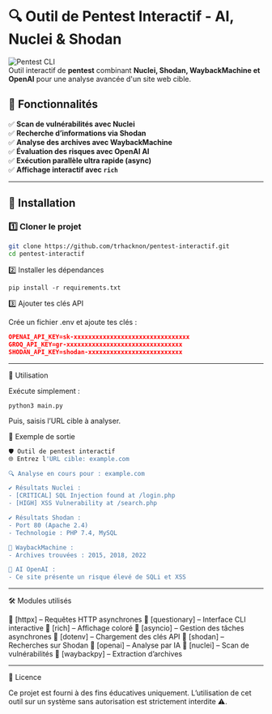 # **🔍 Outil de Pentest Interactif - AI, Nuclei & Shodan**

![Pentest CLI](https://img.shields.io/badge/Pentest-CLI-blue?style=for-the-badge)  
Outil interactif de **pentest** combinant **Nuclei, Shodan, WaybackMachine et OpenAI** pour une analyse avancée d'un site web cible.  

## **📌 Fonctionnalités**
✅ **Scan de vulnérabilités avec Nuclei**  
✅ **Recherche d’informations via Shodan**  
✅ **Analyse des archives avec WaybackMachine**  
✅ **Évaluation des risques avec OpenAI AI**  
✅ **Exécution parallèle ultra rapide (async)**  
✅ **Affichage interactif avec `rich`**  

---

## **🚀 Installation**
### **1️⃣ Cloner le projet**
```bash
git clone https://github.com/trhacknon/pentest-interactif.git
cd pentest-interactif
```

2️⃣ Installer les dépendances

```
pip install -r requirements.txt
```

3️⃣ Ajouter tes clés API

Crée un fichier .env et ajoute tes clés :

```json
OPENAI_API_KEY=sk-xxxxxxxxxxxxxxxxxxxxxxxxxxxxxxxx
GROQ_API_KEY=gr-xxxxxxxxxxxxxxxxxxxxxxxxxxxxxxxx
SHODAN_API_KEY=shodan-xxxxxxxxxxxxxxxxxxxxxxxxxx
```


---

🔧 Utilisation

Exécute simplement :

```
python3 main.py
```

Puis, saisis l’URL cible à analyser.

📜 Exemple de sortie

```bash
🛡️ Outil de pentest interactif
🌐 Entrez l'URL cible: example.com

🔍 Analyse en cours pour : example.com

✔ Résultats Nuclei :
- [CRITICAL] SQL Injection found at /login.php
- [HIGH] XSS Vulnerability at /search.php

✔ Résultats Shodan :
- Port 80 (Apache 2.4)
- Technologie : PHP 7.4, MySQL

📜 WaybackMachine :
- Archives trouvées : 2015, 2018, 2022

🤖 AI OpenAI :
- Ce site présente un risque élevé de SQLi et XSS
```

---

🛠 Modules utilisés

📌 [httpx] – Requêtes HTTP asynchrones
📌 [questionary] – Interface CLI interactive
📌 [rich] – Affichage coloré
📌 [asyncio] – Gestion des tâches asynchrones
📌 [dotenv] – Chargement des clés API
📌 [shodan] – Recherches sur Shodan
📌 [openai] – Analyse par IA
📌 [nuclei] – Scan de vulnérabilités
📌 [waybackpy] – Extraction d’archives


---

📜 Licence

Ce projet est fourni à des fins éducatives uniquement.
L’utilisation de cet outil sur un système sans autorisation est strictement interdite ⚠️.

